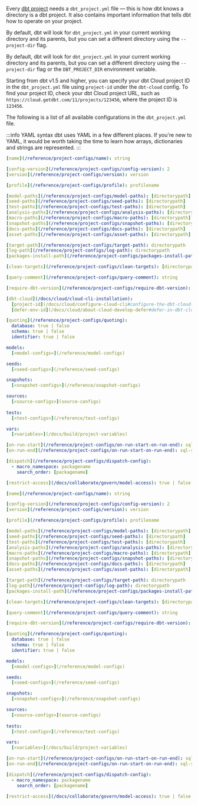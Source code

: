 
Every [dbt project](/docs/build/projects) needs a `dbt_project.yml` file — this is how dbt knows a directory is a dbt project. It also contains important information that tells dbt how to operate on your project.

<VersionBlock lastVersion="1.4">

By default, dbt will look for `dbt_project.yml` in your current working directory and its parents, but you can set a different directory using the `--project-dir` flag.

</VersionBlock>

<VersionBlock firstVersion="1.5">

By default, dbt will look for `dbt_project.yml` in your current working directory and its parents, but you can set a different directory using the `--project-dir` flag or the `DBT_PROJECT_DIR` environment variable.

Starting from dbt v1.5 and higher, you can specify your dbt Cloud project ID in the `dbt_project.yml` file using `project-id` under the `dbt-cloud` config. To find your project ID, check your dbt Cloud project URL, such as `https://cloud.getdbt.com/11/projects/123456`, where the project ID is `123456`.

</VersionBlock>

The following is a list of all available configurations in the `dbt_project.yml` file.

:::info YAML syntax
dbt uses YAML in a few different places. If you're new to YAML, it would be worth taking the time to learn how arrays, dictionaries and strings are represented.
:::


<VersionBlock firstVersion="1.6">

<File name='dbt_project.yml'>

```yml
[name](/reference/project-configs/name): string

[config-version](/reference/project-configs/config-version): 2
[version](/reference/project-configs/version): version

[profile](/reference/project-configs/profile): profilename

[model-paths](/reference/project-configs/model-paths): [directorypath]
[seed-paths](/reference/project-configs/seed-paths): [directorypath]
[test-paths](/reference/project-configs/test-paths): [directorypath]
[analysis-paths](/reference/project-configs/analysis-paths): [directorypath]
[macro-paths](/reference/project-configs/macro-paths): [directorypath]
[snapshot-paths](/reference/project-configs/snapshot-paths): [directorypath]
[docs-paths](/reference/project-configs/docs-paths): [directorypath]
[asset-paths](/reference/project-configs/asset-paths): [directorypath]

[target-path](/reference/project-configs/target-path): directorypath
[log-path](/reference/project-configs/log-path): directorypath
[packages-install-path](/reference/project-configs/packages-install-path): directorypath

[clean-targets](/reference/project-configs/clean-targets): [directorypath]

[query-comment](/reference/project-configs/query-comment): string

[require-dbt-version](/reference/project-configs/require-dbt-version): version-range | [version-range]

[dbt-cloud](/docs/cloud/cloud-cli-installation):
  [project-id](/docs/cloud/configure-cloud-cli#configure-the-dbt-cloud-cli): project_id # Required
  [defer-env-id](/docs/cloud/about-cloud-develop-defer#defer-in-dbt-cloud-cli): environment_id # Optional

[quoting](/reference/project-configs/quoting):
  database: true | false
  schema: true | false
  identifier: true | false

models:
  [<model-configs>](/reference/model-configs)

seeds:
  [<seed-configs>](/reference/seed-configs)

snapshots:
  [<snapshot-configs>](/reference/snapshot-configs)

sources:
  [<source-configs>](source-configs)
  
tests:
  [<test-configs>](/reference/test-configs)

vars:
  [<variables>](/docs/build/project-variables)

[on-run-start](/reference/project-configs/on-run-start-on-run-end): sql-statement | [sql-statement]
[on-run-end](/reference/project-configs/on-run-start-on-run-end): sql-statement | [sql-statement]

[dispatch](/reference/project-configs/dispatch-config):
  - macro_namespace: packagename
    search_order: [packagename]

[restrict-access](/docs/collaborate/govern/model-access): true | false

```

</File>
</VersionBlock>

<VersionBlock lastVersion="1.5">

<File name='dbt_project.yml'>

```yml
[name](/reference/project-configs/name): string

[config-version](/reference/project-configs/config-version): 2
[version](/reference/project-configs/version): version

[profile](/reference/project-configs/profile): profilename

[model-paths](/reference/project-configs/model-paths): [directorypath]
[seed-paths](/reference/project-configs/seed-paths): [directorypath]
[test-paths](/reference/project-configs/test-paths): [directorypath]
[analysis-paths](/reference/project-configs/analysis-paths): [directorypath]
[macro-paths](/reference/project-configs/macro-paths): [directorypath]
[snapshot-paths](/reference/project-configs/snapshot-paths): [directorypath]
[docs-paths](/reference/project-configs/docs-paths): [directorypath]
[asset-paths](/reference/project-configs/asset-paths): [directorypath]

[target-path](/reference/project-configs/target-path): directorypath
[log-path](/reference/project-configs/log-path): directorypath
[packages-install-path](/reference/project-configs/packages-install-path): directorypath

[clean-targets](/reference/project-configs/clean-targets): [directorypath]

[query-comment](/reference/project-configs/query-comment): string

[require-dbt-version](/reference/project-configs/require-dbt-version): version-range | [version-range]

[quoting](/reference/project-configs/quoting):
  database: true | false
  schema: true | false
  identifier: true | false

models:
  [<model-configs>](/reference/model-configs)

seeds:
  [<seed-configs>](/reference/seed-configs)

snapshots:
  [<snapshot-configs>](/reference/snapshot-configs)

sources:
  [<source-configs>](source-configs)
  
tests:
  [<test-configs>](/reference/test-configs)

vars:
  [<variables>](/docs/build/project-variables)

[on-run-start](/reference/project-configs/on-run-start-on-run-end): sql-statement | [sql-statement]
[on-run-end](/reference/project-configs/on-run-start-on-run-end): sql-statement | [sql-statement]

[dispatch](/reference/project-configs/dispatch-config):
  - macro_namespace: packagename
    search_order: [packagename]

[restrict-access](/docs/collaborate/govern/model-access): true | false

```

</File>

</VersionBlock>
